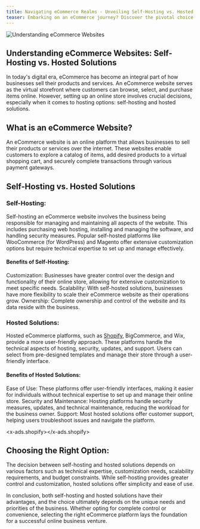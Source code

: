 ```yaml
---
title: Navigating eCommerce Realms - Unveiling Self-Hosting vs. Hosted Solutions
teaser: Embarking on an eCommerce journey? Discover the pivotal choice between self-hosting and hosted solutions. Unravel the nuances, weigh the options, and find the perfect fit for your online store's success. Dive into the realm of eCommerce platforms and make an informed decision to shape your digital storefront's destiny.
---
```


<img class="rounded-md" src="/img/blog/blog-1.webp" alt="Understanding eCommerce Websites">

## Understanding eCommerce Websites: Self-Hosting vs. Hosted Solutions

In today's digital era, eCommerce has become an integral part of how businesses sell their products and services. An eCommerce website serves as the virtual storefront where customers can browse, select, and purchase items online. However,
setting up an online store involves crucial decisions, especially when it comes to hosting options: self-hosting and hosted solutions.

## What is an eCommerce Website?

An eCommerce website is an online platform that allows businesses to sell their products or services over the internet. These websites enable customers to explore a catalog of items, add desired products to a virtual shopping cart, and
securely complete transactions through various payment gateways.

## Self-Hosting vs. Hosted Solutions

### Self-Hosting:

Self-hosting an eCommerce website involves the business being responsible for managing and maintaining all aspects of the website. This includes purchasing web hosting, installing and managing the software, and handling security measures.
Popular self-hosted platforms like WooCommerce (for WordPress) and Magento offer extensive customization options but require technical expertise to set up and manage effectively.

#### Benefits of Self-Hosting:

Customization: Businesses have greater control over the design and functionality of their online store, allowing for extensive customization to meet specific needs.
Scalability: With self-hosted solutions, businesses have more flexibility to scale their eCommerce website as their operations grow.
Ownership: Complete ownership and control of the website and its data reside with the business.

### Hosted Solutions:

Hosted eCommerce platforms, such as [Shopify](https://shopify.pxf.io/designbycode), BigCommerce, and Wix, provide a more user-friendly approach. These platforms handle the technical aspects of hosting, security, updates, and
support. Users can select from
pre-designed
templates
and manage their store through a user-friendly interface.

#### Benefits of Hosted Solutions:

Ease of Use: These platforms offer user-friendly interfaces, making it easier for individuals without technical expertise to set up and manage their online store.
Security and Maintenance: Hosting platforms handle security measures, updates, and technical maintenance, reducing the workload for the business owner.
Support: Most hosted solutions offer customer support, helping users troubleshoot issues and navigate the platform.

<x-ads.shopify></x-ads.shopify>

## Choosing the Right Option:

The decision between self-hosting and hosted solutions depends on various factors such as technical expertise, customization needs, scalability requirements, and budget constraints. While self-hosting provides greater control and
customization, hosted solutions offer simplicity and ease of use.

In conclusion, both self-hosting and hosted solutions have their advantages, and the choice ultimately depends on the unique needs and priorities of the business. Whether opting for complete control or convenience, selecting the right
eCommerce platform lays the foundation for a successful online business venture.
